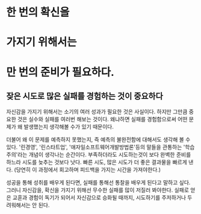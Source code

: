 # 한 번의 확신을
# 가지기 위해서는
# 만 번의 준비가 필요하다.

## 잦은 시도로 많은 실패를 경험하는 것이 중요하다 

자신감을 가지기 위해서는 소기의 여러 성과가 필요한 것은 사실이다. 
하지만 그만큼 중요한 것은 실수와 실패를 여러번 해보는 것이다.
왜냐하면 실패를 경험함으로써 어떤 문제가 왜 발생했는지 생각해볼 수가 있기 때문이다.

더불어 왜 이 문제를 예측하지 못했는지, 즉 예측의 불완전함에 대해서도 생각해 볼 수 있다.
'린경영', '린스타트업', '애자일소프트웨어개발방법론'등의 말들을 관통하는 '학습주의'라는 개념이 생각나는 순간이다.
부족하더라도 시도하는것이 보다 완벽한 준비를 하느라 시도를 늦추는 것보다 낫다.
빠른 시도, 많은 시도가 더 좋은 결과물을 빠르게 낸다.
(당연히 이 과정에서 회고하며 피드백을 가지는 시간을 가져야한다.)

성공을 통해 성취를 배우게 된다면, 실패를 통해선 통찰을 배우게 된다고 말하고 싶다.
그러니 자신감을, 확신을 가지기 위해선 무수한 실패를 많이 저질러 봐야한다. 
실패로 얻은 교훈과 경험이 독기가 되어서 자신감으로 승화될 때까지, 시도하기를 주저하거나 두려워해서는 안 된다.


